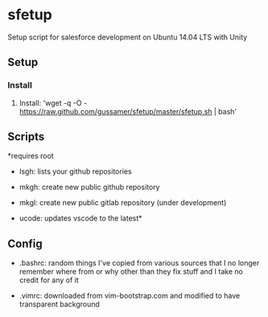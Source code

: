 # sfetup

Setup script for salesforce development on Ubuntu 14.04 LTS with Unity

## Setup

### Install

1. Install: 'wget -q -O - https://raw.github.com/gussamer/sfetup/master/sfetup.sh | bash'

## Scripts

*requires root

- lsgh: lists your github repositories

- mkgh: create new public github repository

- mkgl: create new public gitlab repository (under development)

- ucode: updates vscode to the latest*

## Config

- .bashrc: random things I've copied from various sources that I no longer remember where from or why other than they fix stuff and I take no credit for any of it

- .vimrc: downloaded from vim-bootstrap.com and modified to have transparent background